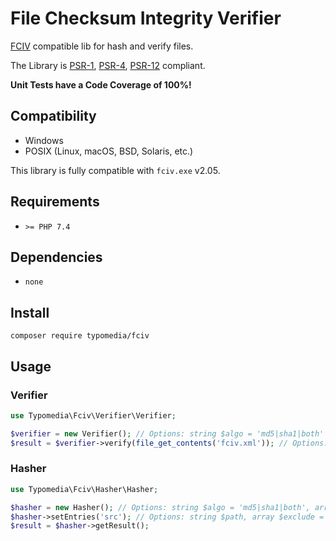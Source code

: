 # File Checksum Integrity Verifier

[FCIV](https://archive.org/details/FCIV_v2_05) compatible lib for hash and verify files.

The Library is [PSR-1](https://www.php-fig.org/psr/psr-1/), [PSR-4](https://www.php-fig.org/psr/psr-4/), [PSR-12](https://www.php-fig.org/psr/psr-12/) compliant.

**Unit Tests have a Code Coverage of 100%!**

## Compatibility

- Windows
- POSIX (Linux, macOS, BSD, Solaris, etc.)

This library is fully compatible with `fciv.exe` v2.05.

## Requirements

- `>= PHP 7.4`

## Dependencies

- `none`

## Install

```
composer require typomedia/fciv
```

## Usage

### Verifier

```php
use Typomedia\Fciv\Verifier\Verifier;

$verifier = new Verifier(); // Options: string $algo = 'md5|sha1|both'
$result = $verifier->verify(file_get_contents('fciv.xml')); // Options: string $data, $exclude = [], $path = null
```

### Hasher

```php
use Typomedia\Fciv\Hasher\Hasher;

$hasher = new Hasher(); // Options: string $algo = 'md5|sha1|both', array $types = []
$hasher->setEntries('src'); // Options: string $path, array $exclude = []
$result = $hasher->getResult();
```
